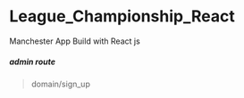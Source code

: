 # League_Championship_React
Manchester App Build with React js

##### admin route

> domain/sign_up
